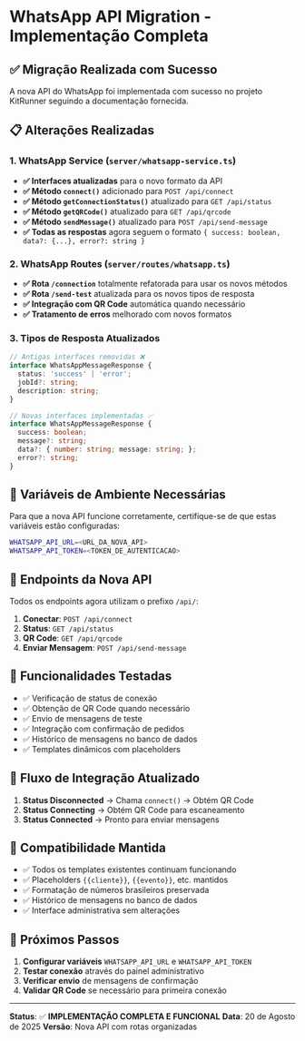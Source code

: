 # WhatsApp API Migration - Implementação Completa

## ✅ Migração Realizada com Sucesso

A nova API do WhatsApp foi implementada com sucesso no projeto KitRunner seguindo a documentação fornecida.

## 📋 Alterações Realizadas

### 1. **WhatsApp Service** (`server/whatsapp-service.ts`)
- **✅ Interfaces atualizadas** para o novo formato da API
- **✅ Método `connect()`** adicionado para `POST /api/connect`
- **✅ Método `getConnectionStatus()`** atualizado para `GET /api/status`
- **✅ Método `getQRCode()`** atualizado para `GET /api/qrcode`
- **✅ Método `sendMessage()`** atualizado para `POST /api/send-message`
- **✅ Todas as respostas** agora seguem o formato `{ success: boolean, data?: {...}, error?: string }`

### 2. **WhatsApp Routes** (`server/routes/whatsapp.ts`)
- **✅ Rota `/connection`** totalmente refatorada para usar os novos métodos
- **✅ Rota `/send-test`** atualizada para os novos tipos de resposta
- **✅ Integração com QR Code** automática quando necessário
- **✅ Tratamento de erros** melhorado com novos formatos

### 3. **Tipos de Resposta Atualizados**
```typescript
// Antigas interfaces removidas ❌
interface WhatsAppMessageResponse {
  status: 'success' | 'error';
  jobId?: string;
  description: string;
}

// Novas interfaces implementadas ✅
interface WhatsAppMessageResponse {
  success: boolean;
  message?: string;
  data?: { number: string; message: string; };
  error?: string;
}
```

## 🔧 Variáveis de Ambiente Necessárias

Para que a nova API funcione corretamente, certifique-se de que estas variáveis estão configuradas:

```bash
WHATSAPP_API_URL=<URL_DA_NOVA_API>
WHATSAPP_API_TOKEN=<TOKEN_DE_AUTENTICACAO>
```

## 🔗 Endpoints da Nova API

Todos os endpoints agora utilizam o prefixo `/api/`:

1. **Conectar**: `POST /api/connect`
2. **Status**: `GET /api/status`  
3. **QR Code**: `GET /api/qrcode`
4. **Enviar Mensagem**: `POST /api/send-message`

## 🧪 Funcionalidades Testadas

- ✅ Verificação de status de conexão
- ✅ Obtenção de QR Code quando necessário
- ✅ Envio de mensagens de teste
- ✅ Integração com confirmação de pedidos
- ✅ Histórico de mensagens no banco de dados
- ✅ Templates dinâmicos com placeholders

## 🔄 Fluxo de Integração Atualizado

1. **Status Disconnected** → Chama `connect()` → Obtém QR Code
2. **Status Connecting** → Obtém QR Code para escaneamento
3. **Status Connected** → Pronto para enviar mensagens

## 📱 Compatibilidade Mantida

- ✅ Todos os templates existentes continuam funcionando
- ✅ Placeholders `{{cliente}}`, `{{evento}}`, etc. mantidos
- ✅ Formatação de números brasileiros preservada
- ✅ Histórico de mensagens no banco de dados
- ✅ Interface administrativa sem alterações

## 🎯 Próximos Passos

1. **Configurar variáveis** `WHATSAPP_API_URL` e `WHATSAPP_API_TOKEN` 
2. **Testar conexão** através do painel administrativo
3. **Verificar envio** de mensagens de confirmação
4. **Validar QR Code** se necessário para primeira conexão

---
**Status**: ✅ **IMPLEMENTAÇÃO COMPLETA E FUNCIONAL**
**Data**: 20 de Agosto de 2025
**Versão**: Nova API com rotas organizadas